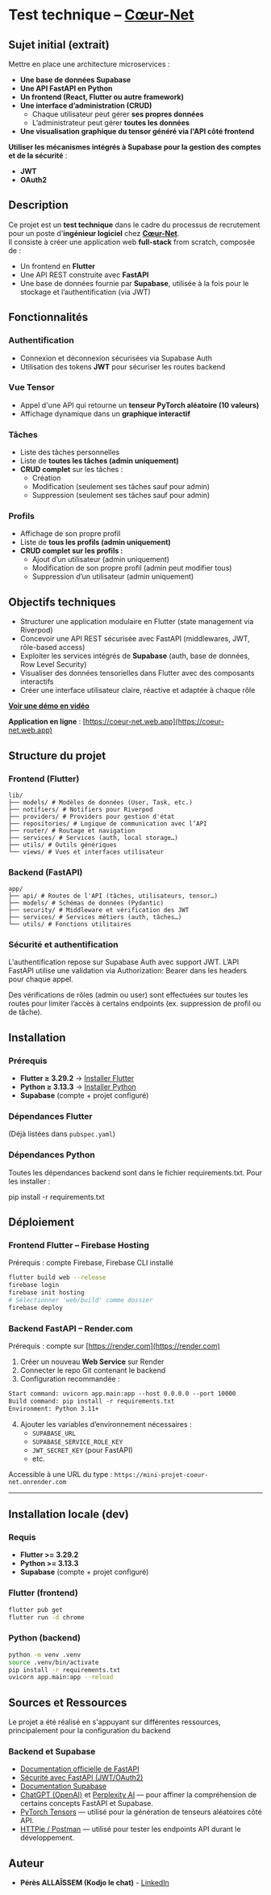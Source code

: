 # Test technique – [Cœur-Net](https://www.coeur-net.fr/auth.html)

## Sujet initial (extrait)

Mettre en place une architecture microservices :

- **Une base de données Supabase**
- **Une API FastAPI en Python**
- **Un frontend (React, Flutter ou autre framework)**
- **Une interface d’administration (CRUD)**
  - Chaque utilisateur peut gérer **ses propres données**
  - L’administrateur peut gérer **toutes les données**
- **Une visualisation graphique du tensor généré via l'API côté frontend**

**Utiliser les mécanismes intégrés à Supabase pour la gestion des comptes et de la sécurité** :

- **JWT**
- **OAuth2**

## Description

Ce projet est un **test technique** dans le cadre du processus de recrutement pour un poste d'**ingénieur logiciel** chez [**Cœur-Net**](https://www.coeur-net.fr/auth.html).  
Il consiste à créer une application web **full-stack** from scratch, composée de :

- Un frontend en **Flutter**
- Une API REST construite avec **FastAPI**
- Une base de données fournie par **Supabase**, utilisée à la fois pour le stockage et l’authentification (via JWT)

## Fonctionnalités

### Authentification

- Connexion et déconnexion sécurisées via Supabase Auth
- Utilisation des tokens **JWT** pour sécuriser les routes backend

### Vue Tensor

- Appel d'une API qui retourne un **tenseur PyTorch aléatoire (10 valeurs)**
- Affichage dynamique dans un **graphique interactif**

### Tâches

- Liste des tâches personnelles
- Liste de **toutes les tâches (admin uniquement)**
- **CRUD complet** sur les tâches :
  - Création
  - Modification (seulement ses tâches sauf pour admin)
  - Suppression (seulement ses tâches sauf pour admin)

### Profils

- Affichage de son propre profil
- Liste de **tous les profils (admin uniquement)**
- **CRUD complet sur les profils :**
  - Ajout d’un utilisateur (admin uniquement)
  - Modification de son propre profil (admin peut modifier tous)
  - Suppression d’un utilisateur (admin uniquement)

## Objectifs techniques

- Structurer une application modulaire en Flutter (state management via Riverpod)
- Concevoir une API REST sécurisée avec FastAPI (middlewares, JWT, rôle-based access)
- Exploiter les services intégrés de **Supabase** (auth, base de données, Row Level Security)
- Visualiser des données tensorielles dans Flutter avec des composants interactifs
- Créer une interface utilisateur claire, réactive et adaptée à chaque rôle

**[Voir une démo en vidéo](https://drive.google.com/file/d/1ZKNvu3q0Qv5Voe1aIdQmqwkHbQrO56ba/view?usp=sharing)**

**Application en ligne** : [https://coeur-net.web.app](https://coeur-net.web.app)

## Structure du projet

### Frontend (Flutter)

```
lib/
├── models/ # Modèles de données (User, Task, etc.)
├── notifiers/ # Notifiers pour Riverpod
├── providers/ # Providers pour gestion d'état
├── repositories/ # Logique de communication avec l’API
├── router/ # Routage et navigation
├── services/ # Services (auth, local storage…)
├── utils/ # Outils génériques
└── views/ # Vues et interfaces utilisateur
```

### Backend (FastAPI)

```
app/
├── api/ # Routes de l'API (tâches, utilisateurs, tensor…)
├── models/ # Schémas de données (Pydantic)
├── security/ # Middleware et vérification des JWT
├── services/ # Services métiers (auth, tâches…)
└── utils/ # Fonctions utilitaires
```

### Sécurité et authentification

L'authentification repose sur Supabase Auth avec support JWT.
L’API FastAPI utilise une validation via Authorization: Bearer <token> dans les headers pour chaque appel.

Des vérifications de rôles (admin ou user) sont effectuées sur toutes les routes pour limiter l’accès à certains endpoints (ex. suppression de profil ou de tâche).

## Installation

### Prérequis

- **Flutter ≥ 3.29.2** → [Installer Flutter](https://docs.flutter.dev/get-started/install)
- **Python ≥ 3.13.3** → [Installer Python](https://www.python.org/downloads/)
- **Supabase** (compte + projet configuré)

### Dépendances Flutter

(Déjà listées dans `pubspec.yaml`)

### Dépendances Python

Toutes les dépendances backend sont dans le fichier requirements.txt. Pour les installer :

pip install -r requirements.txt

## Déploiement

### Frontend Flutter – Firebase Hosting

Prérequis : compte Firebase, Firebase CLI installé

```bash
flutter build web --release
firebase login
firebase init hosting
# Sélectionner 'web/build' comme dossier
firebase deploy
```

### Backend FastAPI – Render.com

Prérequis : compte sur [https://render.com](https://render.com)

1. Créer un nouveau **Web Service** sur Render
2. Connecter le repo Git contenant le backend
3. Configuration recommandée :

```txt
Start command: uvicorn app.main:app --host 0.0.0.0 --port 10000
Build command: pip install -r requirements.txt
Environment: Python 3.11+
```

4. Ajouter les variables d’environnement nécessaires :
   - `SUPABASE_URL`
   - `SUPABASE_SERVICE_ROLE_KEY`
   - `JWT_SECRET_KEY` (pour FastAPI)
   - etc.

Accessible à une URL du type : `https://mini-projet-coeur-net.onrender.com`

---

## Installation locale (dev)

### Requis

- **Flutter >= 3.29.2**
- **Python >= 3.13.3**
- **Supabase** (compte + projet configuré)

### Flutter (frontend)

```bash
flutter pub get
flutter run -d chrome
```

### Python (backend)

```bash
python -m venv .venv
source .venv/bin/activate
pip install -r requirements.txt
uvicorn app.main:app --reload
```

## Sources et Ressources

Le projet a été réalisé en s'appuyant sur différentes ressources, principalement pour la configuration du backend

### Backend et Supabase

- [Documentation officielle de FastAPI](https://fastapi.tiangolo.com/)
- [Sécurité avec FastAPI (JWT/OAuth2)](https://fastapi.tiangolo.com/tutorial/security/oauth2-jwt/)
- [Documentation Supabase](https://supabase.com/docs)
- [ChatGPT (OpenAI)](https://chat.openai.com/) et [Perplexity AI](https://www.perplexity.ai/) — pour affiner la compréhension de certains concepts FastAPI et Supabase.
- [PyTorch Tensors](https://pytorch.org/docs/stable/tensors.html) — utilisé pour la génération de tenseurs aléatoires côté API.
- [HTTPie / Postman](https://www.postman.com/) — utilisé pour tester les endpoints API durant le développement.

## Auteur

- **Pérès ALLAÏSSEM (Kodjo le chat)** - [LinkedIn](https://www.linkedin.com/in/p%C3%A9r%C3%A8s-alla%C3%AFssem-755901217/)

